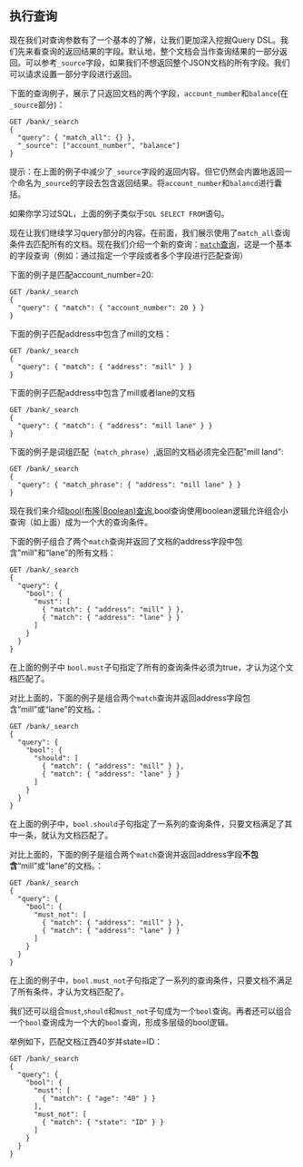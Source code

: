 ## 执行查询

现在我们对查询参数有了一个基本的了解，让我们更加深入挖掘Query DSL。我们先来看查询的返回结果的字段。默认地，整个文档会当作查询结果的一部分返回。可以参考`_source`字段，如果我们不想返回整个JSON文档的所有字段。我们可以请求设置一部分字段进行返回。

下面的查询例子，展示了只返回文档的两个字段，`account_number`和`balance`(在`_source`部分)：
    
    GET /bank/_search
    {
      "query": { "match_all": {} },
      "_source": ["account_number", "balance"]
    }

提示：在上面的例子中减少了`_source`字段的返回内容。但它仍然会内置地返回一个命名为`_source`的字段去包含返回结果。将`account_number`和`balancd`进行囊括。

如果你学习过SQL，上面的例子类似于`SQL SELECT FROM`语句。

现在让我们继续学习query部分的内容。在前面，我们展示使用了`match_all`查询条件去匹配所有的文档。现在我们介绍一个新的查询：[`match`查询](https://www.elastic.co/guide/en/elasticsearch/reference/5.4/query-dsl-match-query.html)，这是一个基本的字段查询（例如：通过指定一个字段或者多个字段进行匹配查询）

下面的例子是匹配account_number=20:
    
    GET /bank/_search
    {
      "query": { "match": { "account_number": 20 } }
    }

下面的例子匹配address中包含了mill的文档：
    
    GET /bank/_search
    {
      "query": { "match": { "address": "mill" } }
    }

下面的例子匹配address中包含了mill或者lane的文档
    
    GET /bank/_search
    {
      "query": { "match": { "address": "mill lane" } }
    }

下面的例子是词组匹配（`match_phrase`）,返回的文档必须完全匹配"mill land":
    
    GET /bank/_search
    {
      "query": { "match_phrase": { "address": "mill lane" } }
    }

现在我们来介绍[bool(布隆|Boolean)查询](https://www.elastic.co/guide/en/elasticsearch/reference/5.4/query-dsl-bool-query.html),bool查询使用boolean逻辑允许组合小查询（如上面）成为一个大的查询条件。

下面的例子组合了两个`match`查询并返回了文档的address字段中包含"mill"和“lane”的所有文档：
    
    GET /bank/_search
    {
      "query": {
        "bool": {
          "must": [
            { "match": { "address": "mill" } },
            { "match": { "address": "lane" } }
          ]
        }
      }
    }

在上面的例子中 `bool.must`子句指定了所有的查询条件必须为true，才认为这个文档匹配了。

对比上面的，下面的例子是组合两个`match`查询并返回address字段包含“mill”或“lane”的文档。：
    
    GET /bank/_search
    {
      "query": {
        "bool": {
          "should": [
            { "match": { "address": "mill" } },
            { "match": { "address": "lane" } }
          ]
        }
      }
    }

在上面的例子中，`bool.should`子句指定了一系列的查询条件，只要文档满足了其中一条，就认为文档匹配了。


对比上面的，下面的例子是组合两个`match`查询并返回address字段**不包含**“mill”或“lane”的文档。：

    
    
    GET /bank/_search
    {
      "query": {
        "bool": {
          "must_not": [
            { "match": { "address": "mill" } },
            { "match": { "address": "lane" } }
          ]
        }
      }
    }

在上面的例子中，`bool.must_not`子句指定了一系列的查询条件，只要文档不满足了所有条件，才认为文档匹配了。

我们还可以组合`must`,`should`和`must_not`子句成为一个`bool`查询。再者还可以组合一个`bool`查询成为一个大的`bool`查询，形成多层级的bool逻辑。

举例如下，匹配文档江西40岁并state=ID：    
    
    GET /bank/_search
    {
      "query": {
        "bool": {
          "must": [
            { "match": { "age": "40" } }
          ],
          "must_not": [
            { "match": { "state": "ID" } }
          ]
        }
      }
    }
